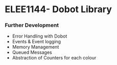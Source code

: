 # ELEE1144- Dobot Library

### Further Development

+ Error Handling with Dobot
+ Events & Event logging
+ Memory Management
+ Queued Messages
+ Abstraction of Counters for each colour